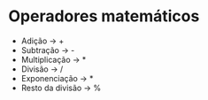# Operadores matemáticos

- Adição -> +
- Subtração -> -
- Multiplicação -> *
- Divisão -> /
- Exponenciação -> *
- Resto da divisão -> %